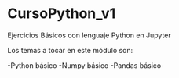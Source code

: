 # CursoPython_v1
Ejercicios Básicos con lenguaje Python en Jupyter

Los temas a tocar en este módulo son:

-Python básico
-Numpy básico
-Pandas básico

